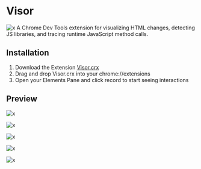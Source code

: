 # Visor
![x](https://raw.githubusercontent.com/NUDelta/Visor/master/chrome-extension/img/visor128.png "")
A Chrome Dev Tools extension for visualizing HTML changes, detecting JS libraries, and tracing runtime JavaScript method calls.

## Installation

1. Download the Extension [Visor.crx](https://raw.githubusercontent.com/NUDelta/Visor/master/dist/Visor.crx)
2. Drag and drop Visor.crx into your chrome://extensions
3. Open your Elements Pane and click record to start seeing interactions

## Preview

![x](https://raw.githubusercontent.com/NUDelta/Visor/master/dist/img/demo0.png "")

![x](https://raw.githubusercontent.com/NUDelta/Visor/master/dist/img/demo1.png "")

![x](https://raw.githubusercontent.com/NUDelta/Visor/master/dist/img/demo2.png "")

![x](https://raw.githubusercontent.com/NUDelta/Visor/master/dist/img/demo3.png "")

![x](https://raw.githubusercontent.com/NUDelta/Visor/master/dist/img/demo4.png "")

